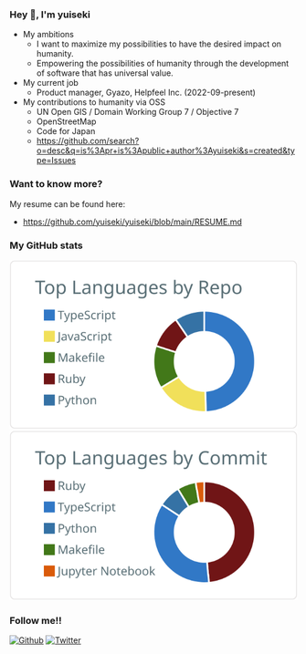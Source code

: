 ### Hey 🍻, I'm yuiseki

- My ambitions
  - I want to maximize my possibilities to have the desired impact on humanity.
  - Empowering the possibilities of humanity through the development of software that has universal value.
- My current job
  - Product manager, Gyazo, Helpfeel Inc. (2022-09-present)
- My contributions to humanity via OSS
  - UN Open GIS / Domain Working Group 7 / Objective 7
  - OpenStreetMap
  - Code for Japan
  - https://github.com/search?o=desc&q=is%3Apr+is%3Apublic+author%3Ayuiseki&s=created&type=Issues


### Want to know more?

My resume can be found here:
- https://github.com/yuiseki/yuiseki/blob/main/RESUME.md

### My GitHub stats

[![](https://raw.githubusercontent.com/yuiseki/yuiseki/main/profile-summary-card-output/default/1-repos-per-language.svg)](https://github.com/vn7n24fzkq/github-profile-summary-cards)
[![](https://raw.githubusercontent.com/yuiseki/yuiseki/main/profile-summary-card-output/default/2-most-commit-language.svg)](https://github.com/vn7n24fzkq/github-profile-summary-cards)

### Follow me!!

[![Github](https://img.shields.io/github/followers/yuiseki?label=Follow&style=social)](https://github.com/yuiseki)
[![Twitter](https://img.shields.io/twitter/follow/yuiseki_?style=social)](https://twitter.com/yuiseki_)
